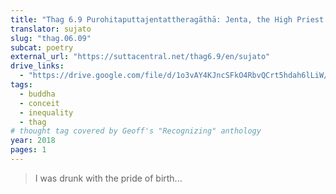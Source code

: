 ```yaml
---
title: "Thag 6.9 Purohitaputtajentattheragāthā: Jenta, the High Priest’s Son"
translator: sujato
slug: "thag.06.09"
subcat: poetry
external_url: "https://suttacentral.net/thag6.9/en/sujato"
drive_links:
  - "https://drive.google.com/file/d/1o3vAY4KJncSFkO4RbvQCrt5hdah6lLiW/view?usp=drivesdk"
tags:
  - buddha
  - conceit
  - inequality
  - thag
# thought tag covered by Geoff's "Recognizing" anthology
year: 2018
pages: 1
---
```


> I was drunk with the pride of birth...
